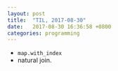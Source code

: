 ```yaml
---
layout: post
title:  "TIL, 2017-08-30"
date:   2017-08-30 16:36:58 +0800
categories: programming
---
```


- `map.with_index`
- natural join.
